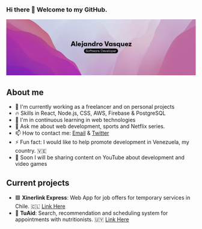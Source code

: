### Hi there 👋 Welcome to my GitHub.

<img src="https://raw.githubusercontent.com/Josevasqueez/josevasqueez/main/BannerGithub.jpg" />

## About me

- 🚀 I'm currently working as a freelancer and on personal projects
- 🔥 Skills in React, Node.js, CSS, AWS, Firebase & PostgreSQL
- 🌱 I'm in continuous learning in web technologies
- 💬 Ask me about web development, sports and Netflix series.
- 📫 How to contact me: [Email](mailto:alejandrovasqueez@gmail.com) & [Twitter](https://twitter.com/josevasqueez)
- ⚡ Fun fact: I would like to help promote development in Venezuela, my country. 🇻🇪
- 🎥 Soon I will be sharing content on YouTube about development and video games
  
## Current projects

- 🟩 **Xinerlink Express**: Web App for job offers for temporary services in Chile. 🇨🇱 <a href="https://app.xinerlink.cl/" target="_blank">Link Here</a>
- 🍎 **TuAid**: Search, recommendation and scheduling system for appointments with nutritionists. 🇺🇾 <a href="https://tuaid.com.uy/" target="_blank">Link Here</a>

<!--
**Josevasqueez/josevasqueez** is a ✨ _special_ ✨ repository because its `README.md` (this file) appears on your GitHub profile.

Here are some ideas to get you started:

- 🔭 I’m currently working on ...
- 🌱 I’m currently learning ...
- 👯 I’m looking to collaborate on ...
- 🤔 I’m looking for help with ...
- 💬 Ask me about ...
- 📫 How to reach me: ...
- 😄 Pronouns: ...
- ⚡ Fun fact: ...
-->
